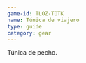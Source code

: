 ```yaml
---
game-id: TLOZ-TOTK
name: Túnica de viajero
type: guide
category: gear
---
```

Túnica de pecho.
